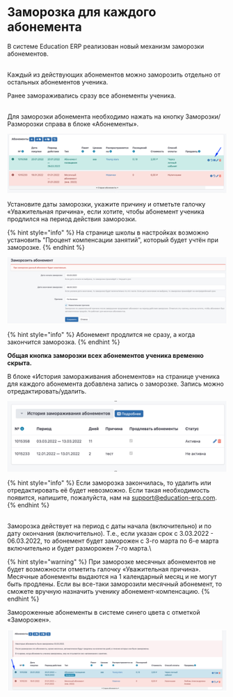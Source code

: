 # Заморозка для каждого абонемента

В системе Education ERP реализован новый механизм заморозки абонементов.

\
Каждый из действующих абонементов можно заморозить отдельно от остальных абонементов ученика.

Ранее замораживались сразу все абонементы ученика.

\
Для заморозки абонемента необходимо нажать на кнопку Заморозки/Разморозки справа в блоке «Абонементы».

![](../.gitbook/assets/один.png)

Установите даты заморозки, укажите причину и отметьте галочку «Уважительная причина», если хотите, чтобы абонемент ученика  продлился на период действия заморозки.&#x20;

{% hint style="info" %}
На странице школы в настройках  возможно установить "Процент компенсации занятий", который будет учтён при заморозке.
{% endhint %}

![](../.gitbook/assets/два.png)

{% hint style="info" %}
Абонемент продлится не сразу, а когда закончится заморозка.
{% endhint %}

**Общая кнопка заморозки всех абонементов ученика временно скрыта.**

В блоке «История замораживания абонементов» на странице ученика для каждого абонемента добавлена запись о заморозке. Запись можно отредактировать/удалить.

![](../.gitbook/assets/три.png)

{% hint style="info" %}
Если заморозка закончилась, то удалить или отредактировать её будет невозможно. Если такая необходимость появится, напишите, пожалуйста, нам на [support@education-erp.com](mailto:support@education-erp.com).
{% endhint %}

\
Заморозка действует на период с даты начала (включительно) и по дату окончания (включительно). Т.е., если указан срок с 3.03.2022 - 06.03.2022, то абонемент будет заморожен с 3-го марта по 6-е марта включительно и будет разморожен 7-го марта.\


{% hint style="warning" %}
При заморозке месячных абонементов не будет возможности отметить галочку «Уважительная причина». Месячные абонементы выдаются на 1 календарный месяц и не могут быть продлены. Если вы все-таки заморозили месячный абонемент, то сможете вручную назначить ученику абонемент-компенсацию.&#x20;
{% endhint %}

Замороженные абонементы в системе синего цвета с отметкой «Заморожен».&#x20;

![](../.gitbook/assets/четыре.png)
